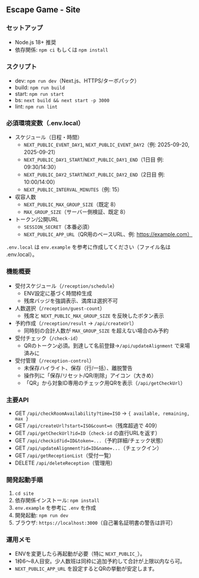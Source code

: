 ## Escape Game - Site

### セットアップ
- Node.js 18+ 推奨
- 依存関係: `npm ci` もしくは `npm install`

### スクリプト
- dev: `npm run dev`（Next.js、HTTPS/ターボパック）
- build: `npm run build`
- start: `npm run start`
- bs: `next build && next start -p 3000`
- lint: `npm run lint`

### 必須環境変数（.env.local）
- スケジュール（日程・時間）
  - `NEXT_PUBLIC_EVENT_DAY1`, `NEXT_PUBLIC_EVENT_DAY2`（例: 2025-09-20, 2025-09-21）
  - `NEXT_PUBLIC_DAY1_START`/`NEXT_PUBLIC_DAY1_END`（1日目 例: 09:30/14:30）
  - `NEXT_PUBLIC_DAY2_START`/`NEXT_PUBLIC_DAY2_END`（2日目 例: 10:00/14:00）
  - `NEXT_PUBLIC_INTERVAL_MINUTES`（例: 15）
- 収容人数
  - `NEXT_PUBLIC_MAX_GROUP_SIZE`（既定 8）
  - `MAX_GROUP_SIZE`（サーバー側検証、既定 8）
- トークン/公開URL
  - `SESSION_SECRET`（本番必須）
  - `NEXT_PUBLIC_APP_URL`（QR用のベースURL、例: https://example.com）

`.env.local` は `env.example` を参考に作成してください（ファイル名は .env.local）。

### 機能概要
- 受付スケジュール（`/reception/schedule`）
  - ENV設定に基づく時間枠生成
  - 残席バッジを強調表示、満席は選択不可
- 人数選択（`/reception/guest-count`）
  - 残席と `NEXT_PUBLIC_MAX_GROUP_SIZE` を反映したボタン表示
- 予約作成（`/reception/result` → `/api/createUrl`）
  - 同時刻の合計人数が `MAX_GROUP_SIZE` を超えない場合のみ予約
- 受付チェック（`/check-id`）
  - QRのトークン必須。到達して名前登録→`/api/updateAlignment` で来場済みに
- 受付管理（`/reception-control`）
  - 未保存ハイライト、保存（行/一括）、離脱警告
  - 操作列に「保存/リセット/QR/削除」アイコン（大きめ）
  - 「QR」から対象ID専用のチェック用QRを表示（`/api/getCheckUrl`）

### 主要API
- GET `/api/checkRoomAvailability?time=ISO` → `{ available, remaining, max }`
- GET `/api/createUrl?start=ISO&count=n`（残席超過で 409）
- GET `/api/getCheckUrl?id=ID`（`check-id` の直行URLを返す）
- GET `/api/checkid?id=ID&token=...`（予約詳細/チェック状態）
- GET `/api/updateAlignment?id=ID&name=...`（チェックイン）
- GET `/api/getReceptionList`（受付一覧）
- DELETE `/api/deleteReception`（管理用）

### 開発起動手順
1. `cd site`
2. 依存関係インストール: `npm install`
3. `env.example` を参考に `.env` を作成
4. 開発起動: `npm run dev`
5. ブラウザ: `https://localhost:3000`（自己署名証明書の警告は許可）

### 運用メモ
- ENVを変更したら再起動が必要（特に `NEXT_PUBLIC_`）。
- 1枠6〜8人目安。少人数班は同枠に追加予約して合計が上限以内なら可。
- `NEXT_PUBLIC_APP_URL` を設定するとQRの挙動が安定します。


